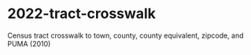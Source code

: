 # 2022-tract-crosswalk
Census tract crosswalk to town, county, county equivalent, zipcode, and PUMA (2010)
